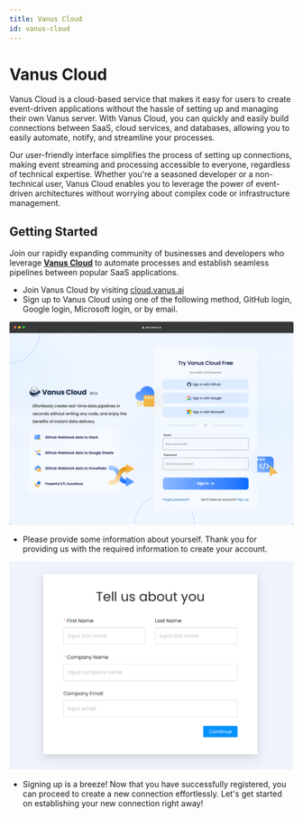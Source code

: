 ```yaml
---
title: Vanus Cloud
id: vanus-cloud
---
```

# Vanus Cloud
Vanus Cloud is a cloud-based service that makes it easy for users to create event-driven applications without the hassle of setting up and managing their own Vanus server. With Vanus Cloud, you can quickly and easily build connections between SaaS, cloud services, and databases, allowing you to easily automate, notify, and streamline your processes.

Our user-friendly interface simplifies the process of setting up connections, making event streaming and processing accessible to everyone, regardless of technical expertise. Whether you're a seasoned developer or a non-technical user, Vanus Cloud enables you to leverage the power of event-driven architectures without worrying about complex code or infrastructure management.

## Getting Started

Join our rapidly expanding community of businesses and developers who leverage **[Vanus Cloud](https://cloud.vanus.ai)** to automate processes and establish seamless pipelines between popular SaaS applications.

- Join Vanus Cloud by visiting [cloud.vanus.ai](https://cloud.vanus.ai)
- Sign up to Vanus Cloud using one of the following method, GitHub login, Google login, Microsoft login, or by email.

![](../../static/img/vanuscloud_loginin.png)

- Please provide some information about yourself. Thank you for providing us with the required information to create your account.

![](../../static/img/user-info.png)

- Signing up is a breeze! Now that you have successfully registered, you can proceed to create a new connection effortlessly. Let's get started on establishing your new connection right away!
